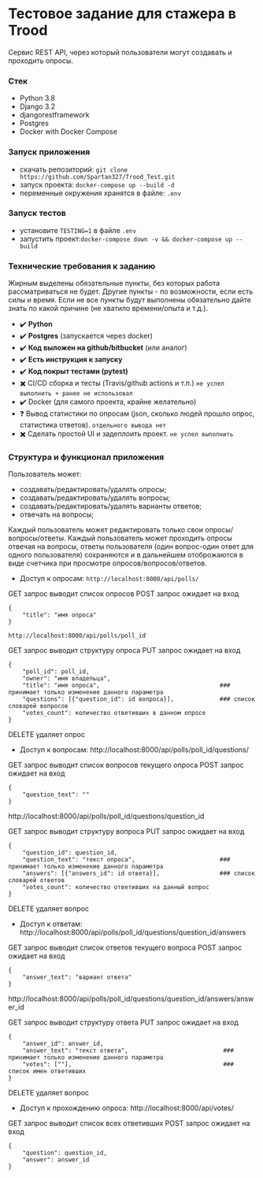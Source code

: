 # Тестовое задание для стажера в Trood

Сервис REST API, через который пользователи могут создавать и проходить опросы.

### Стек

* Python 3.8
* Django 3.2
* djangorestframework
* Postgres
* Docker with Docker Compose


### Запуск приложения

- скачать репозиторий: `git clone https://github.com/Spartan327/Trood_Test.git`
- запуск проекта: `docker-compose up --build -d`  
- переменные окружения хранятся в файле: `.env`

### Запуск тестов

- установите `TESTING=1` в файле `.env`
- запустить проект:`docker-compose down -v && docker-compose up --build`


### Технические требования к заданию
Жирным выделены обязательные пункты, без которых работа рассматриваться не будет. Другие пункты - по возможности, если есть силы и время. Если не все пункты будут выполнены обязательно дайте знать по какой причине (не хватило времени/опыта и т.д.).
* :heavy_check_mark: **Python**
* :heavy_check_mark: **Postgres** (запускается через docker)
* :heavy_check_mark: **Код выложен на github/bitbucket** (или аналог)
* :heavy_check_mark: **Есть инструкция к запуску**
* :heavy_check_mark: **Код покрыт тестами (pytest)**
* :heavy_multiplication_x: CI/CD сборка и тесты (Travis/github actions и т.п.) `не успел выполнить + ранее не использовал`
* :heavy_check_mark:  Docker (для самого проекта, крайне желательно)
* :question:  Вывод статистики по опросам (json, сколько людей прошло опрос, статистика ответов). `отдельного вывода нет`
* :heavy_multiplication_x: Сделать простой UI  и задеплоить проект. `не успел выполнить`


### Структура и функционал приложения
Пользователь может:
* создавать/редактировать/удалять опросы;
* создавать/редактировать/удалять вопросы;
* создавать/редактировать/удалять варианты ответов;
* отвечать на вопросы;

Каждый пользователь может редактировать только свои опросы/вопросы/ответы.
Каждый пользователь может проходить опросы отвечая на вопросы, ответы пользователя (один вопрос-один ответ для одного пользователя) сохраняются и в дальнейшем отоброжаются в виде счетчика при просмотре опросов/вопросов/ответов.

* Доступ к опросам:
` http://localhost:8000/api/polls/ `

GET запрос выводит список опросов 
POST запрос ожидает на вход 
``` 
{
    "title": "имя опроса"
}
```

`http://localhost:8000/api/polls/poll_id`

GET запрос выводит структуру опроса
PUT запрос ожидает на вход 
```
{
    "poll_id": poll_id,
    "owner": "имя владельца",
    "title": "имя опроса",                                  ### принимает только изменение данного параметра 
    "questions": [{"question_id": id вопроса}],             ### список словарей вопросов 
    "votes_count": количество ответивших в данном опросе
}
```
DELETE удаляет опрос

* Доступ к вопросам:
http://localhost:8000/api/polls/poll_id/questions/

GET запрос выводит список вопросов текущего опроса
POST запрос ожидает на вход 
```
{
    "question_text": ""
}
```

http://localhost:8000/api/polls/poll_id/questions/question_id

GET запрос выводит структуру вопроса
PUT запрос ожидает на вход 
```
{
    "question_id": question_id,
    "question_text": "текст опроса",                        ### принимает только изменение данного параметра 
    "answers": [{"answers_id": id ответа}],                 ### список словарей ответов 
    "votes_count": количество ответивших на данный вопрос
}
```
DELETE удаляет вопрос

* Доступ к ответам:
http://localhost:8000/api/polls/poll_id/questions/question_id/answers

GET запрос выводит список ответов текущего вопроса
POST запрос ожидает на вход 
```
{
    "answer_text": "вариант ответа"
}
```

http://localhost:8000/api/polls/poll_id/questions/question_id/answers/answer_id

GET запрос выводит структуру ответа
PUT запрос ожидает на вход 
```
{
    "answer_id": answer_id,
    "answer_text": "текст ответа",                           ### принимает только изменение данного параметра 
    "votes": [""],                                           ### список имен ответивших 
}
```
DELETE удаляет вопрос

* Доступ к прохождению опроса:
http://localhost:8000/api/votes/

GET запрос выводит список всех ответивших
POST запрос ожидает на вход 
```
{
    "question": question_id,
    "answer": answer_id
}
```